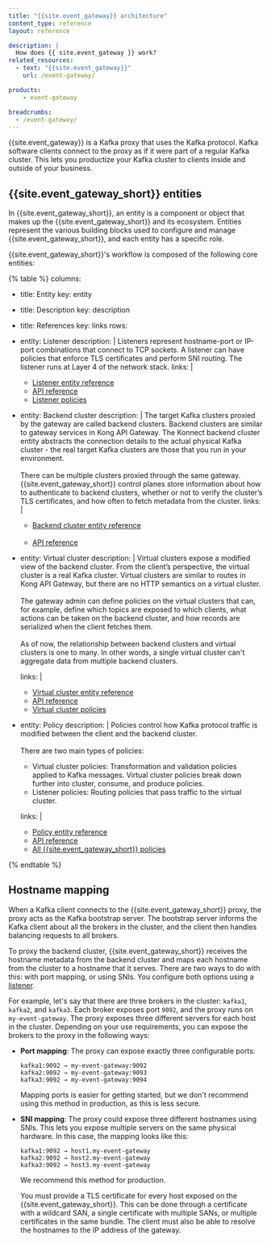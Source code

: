 ```yaml
---
title: "{{site.event_gateway}} architecture"
content_type: reference
layout: reference

description: |
  How does {{ site.event_gateway }} work?
related_resources:
  - text: "{{site.event_gateway}}"
    url: /event-gateway/

products:
    - event-gateway

breadcrumbs:
  - /event-gateway/
---
```


{{site.event_gateway}} is a Kafka proxy that uses the Kafka protocol. 
Kafka software clients connect to the proxy as if it were part of a regular Kafka cluster. 
This lets you productize your Kafka cluster to clients inside and outside of your business.

## {{site.event_gateway_short}} entities

In {{site.event_gateway_short}}, an entity is a component or object that makes up the {{site.event_gateway_short}} and its ecosystem. 
Entities represent the various building blocks used to configure and manage {{site.event_gateway_short}}, and each entity has a specific role.

{{site.event_gateway_short}}'s workflow is composed of the following core entities:

{% table %}
columns:
  - title: Entity
    key: entity
  - title: Description
    key: description
  - title: References
    key: links
rows:
  - entity: Listener
    description: |
      Listeners represent hostname-port or IP-port combinations that connect to TCP sockets. 
      A listener can have policies that enforce TLS certificates and perform SNI routing. 
      The listener runs at Layer 4 of the network stack.
    links: |
      * [Listener entity reference](/event-gateway/entities/listener/)
      * [API reference](/api/knep/)
      * [Listener policies](/event-gateway/policies/?policy-target=listener)
  - entity: Backend cluster
    description: |
      The target Kafka clusters proxied by the gateway are called backend clusters. Backend clusters are similar to gateway services in Kong API Gateway. The Konnect backend cluster entity abstracts the connection details to the actual physical Kafka cluster - the real target Kafka clusters are those that you run in your environment.
      <br><br>
      There can be multiple clusters proxied through the same gateway. {{site.event_gateway_short}} control planes store information about how to authenticate to backend clusters, whether or not to verify the cluster’s TLS certificates, and how often to fetch metadata from the cluster. 
    links: |
      * [Backend cluster entity reference](/event-gateway/entities/backend-cluster/) <br><br>
      * [API reference](/api/knep/)
  - entity: Virtual cluster
    description: |
      Virtual clusters expose a modified view of the backend cluster. From the client’s perspective, the virtual cluster is a real Kafka cluster. Virtual clusters are similar to routes in Kong API Gateway, but there are no HTTP semantics on a virtual cluster.
      <br><br>
      The gateway admin can define policies on the virtual clusters that can, for example, define which topics are exposed to which clients, what actions can be taken on the backend cluster, and how records are serialized when the client fetches them. 
      <br><br>
      As of now, the relationship between backend clusters and virtual clusters is one to many. In other words, a single virtual cluster can't aggregate data from multiple backend clusters.

    links: |
      * [Virtual cluster entity reference](/event-gateway/entities/virtual-cluster/)
      * [API reference](/api/knep/)
      * [Virtual cluster policies](/event-gateway/policies/?policy-target=virtual-cluster)
  - entity: Policy
    description: |
      Policies control how Kafka protocol traffic is modified between the client and the backend cluster.
      <br><br>
      There are two main types of policies:
      * Virtual cluster policies: Transformation and validation policies applied to Kafka messages. 
      Virtual cluster policies break down further into cluster, consume, and produce policies.
      * Listener policies: Routing policies that pass traffic to the virtual cluster.
      
    links: |
      * [Policy entity reference](/event-gateway/entities/policy/)
      * [API reference](/api/knep/)
      * [All {{site.event_gateway_short}} policies](/event-gateway/policies/)

{% endtable %}

## Hostname mapping

When a Kafka client connects to the {{site.event_gateway_short}} proxy, the proxy acts as the Kafka bootstrap server. 
The bootstrap server informs the Kafka client about all the brokers in the cluster, and the client then handles balancing requests to all brokers.

To proxy the backend cluster, {{site.event_gateway_short}} receives the hostname metadata from the backend cluster and maps each hostname from the cluster to a hostname that it serves. There are two ways to do with this: with port mapping, or using SNIs. You configure both options using a [listener](/event-gateway/entities/listener/).

For example, let's say that there are three brokers in the cluster: `kafka1`, `kafka2`, and `kafka3`.
Each broker exposes port `9092`, and the proxy runs on `my-event-gateway`. 
The proxy exposes three different servers for each host in the cluster.
Depending on your use requirements, you can expose the brokers to the proxy in the following ways:

* **Port mapping**: The proxy can expose exactly three configurable ports: 

  ```
  kafka1:9092 → my-event-gateway:9092
  kafka2:9092 → my-event-gateway:9093
  kafka3:9092 → my-event-gateway:9094
  ```

  Mapping ports is easier for getting started, but we don't recommend using this method in production, as this is less secure.

* **SNI mapping**: The proxy could expose three different hostnames using SNIs. 
This lets you expose multiple servers on the same physical hardware. In this case, the mapping looks like this:
  
  ```
  kafka1:9092 → host1.my-event-gateway
  kafka2:9092 → host2.my-event-gateway
  kafka3:9092 → host3.my-event-gateway
  ```

  We recommend this method for production.

  You must provide a TLS certificate for every host exposed on the {{site.event_gateway_short}}. 
  This can be done through a certificate with a wildcard SAN, a single certificate with multiple SANs, or multiple certificates in the same bundle. 
  The client must also be able to resolve the hostnames to the IP address of the gateway.